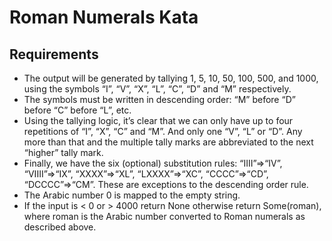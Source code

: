 # Roman Numerals Kata

## Requirements
- The output will be generated by tallying 1, 5, 10, 50, 100, 500, and 1000, using the symbols “I”, “V”, “X”, “L”, “C”, “D” and “M” respectively.
- The symbols must be written in descending order: “M” before “D” before “C” before “L”, etc.
- Using the tallying logic, it’s clear that we can only have up to four repetitions of “I”, “X”, “C” and “M”. And only one “V”, “L” or “D”. Any more than that and the multiple tally marks are abbreviated to the next “higher” tally mark.
- Finally, we have the six (optional) substitution rules: “IIII”=>“IV”, “VIIII”=>“IX”, “XXXX”=>“XL”, “LXXXX”=>“XC”, “CCCC”=>“CD”, “DCCCC”=>“CM”. These are exceptions to the descending order rule.
- The Arabic number 0 is mapped to the empty string.
- If the input is < 0 or > 4000 return None otherwise return Some(roman), where roman is the Arabic number converted to Roman numerals as described above.
 